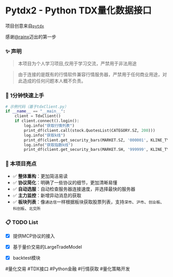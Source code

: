 # Pytdx2 - Python TDX量化数据接口

项目创意来自[`pytdx`](https://github.com/rainx/pytdx)

感谢[@rainx](https://github.com/rainx)迈出的第一步

### ✨ 声明

> 本项目为个人学习项目,仅用于学习交流，严禁用于非法用途

> 由于连接的是既有的行情软件兼容行情服务器，严禁用于任何商业用途，对此造成的任何问题本人概不负责。

### 🚀 1分钟快速上手
```python
# 示例代码（基于tdxClient.py）
if __name__ == "__main__":
    client = TdxClient()
    if client.connect().login():
        log.info("获取行情列表")
        print_df(client.call(stock.QuotesList(CATEGORY.SZ, 200)))
        log.info("获取k线")
        print_df(client.get_security_bars(MARKET.SZ, '000001', KLINE_TYPE.DAY_K, 0, 500))
        log.info("获取指数k线")
        print_df(client.get_security_bars(MARKET.SH, '999999', KLINE_TYPE.DAY_K, 0, 2000))
```

### 🌟 本项目亮点

  - ✅ **整体重构**：更加简洁易读
  - ✅ **协议简化**：明确了一些协议的细节，更加清晰易懂
  - ✅ **自动选服**：自动检查服务器连接速度，并选择最快的服务器
  - ✅ **主力监控**：新增异动消息的获取
  - ✅ **板块列表**：像`通达信`一样根据板块获取股票列表，支持`深市`、`沪市`、`创业板`、`科创板`、`北交所`

### 📋 TODO List
  - [x] 提供MCP协议的接入
  - [x] 基于量价交易的LargeTradeModel
  - [x] backtest模块


#量化交易 #TDX接口 #Python金融 #行情获取 #量化策略开发